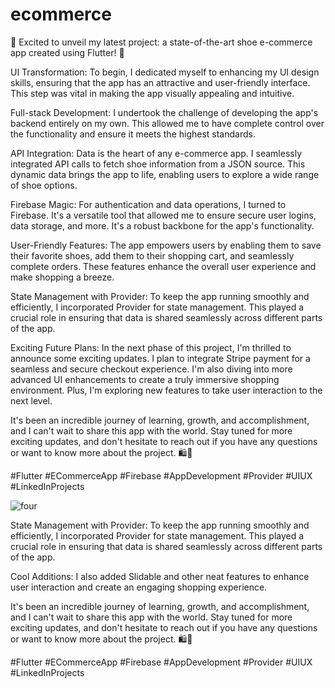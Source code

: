 # ecommerce

🚀 Excited to unveil my latest project: a state-of-the-art shoe e-commerce app created using Flutter! 📱

UI Transformation: To begin, I dedicated myself to enhancing my UI design skills, ensuring that the app has an attractive and user-friendly interface. This step was vital in making the app visually appealing and intuitive.

Full-stack Development: I undertook the challenge of developing the app's backend entirely on my own. This allowed me to have complete control over the functionality and ensure it meets the highest standards.

API Integration: Data is the heart of any e-commerce app. I seamlessly integrated API calls to fetch shoe information from a JSON source. This dynamic data brings the app to life, enabling users to explore a wide range of shoe options.

Firebase Magic: For authentication and data operations, I turned to Firebase. It's a versatile tool that allowed me to ensure secure user logins, data storage, and more. It's a robust backbone for the app's functionality.

User-Friendly Features: The app empowers users by enabling them to save their favorite shoes, add them to their shopping cart, and seamlessly complete orders. These features enhance the overall user experience and make shopping a breeze.

State Management with Provider: To keep the app running smoothly and efficiently, I incorporated Provider for state management. This played a crucial role in ensuring that data is shared seamlessly across different parts of the app.

Exciting Future Plans: In the next phase of this project, I'm thrilled to announce some exciting updates. I plan to integrate Stripe payment for a seamless and secure checkout experience. I'm also diving into more advanced UI enhancements to create a truly immersive shopping environment. Plus, I'm exploring new features to take user interaction to the next level.

It's been an incredible journey of learning, growth, and accomplishment, and I can't wait to share this app with the world. Stay tuned for more exciting updates, and don't hesitate to reach out if you have any questions or want to know more about the project. 🛍️💼

#Flutter #ECommerceApp #Firebase #AppDevelopment #Provider #UIUX #LinkedInProjects


![four](https://github.com/dhrv-sharma/shoe-e-commerce-app/assets/99127279/83e8a32d-c21d-4075-ae16-27f621be4320)





State Management with Provider: To keep the app running smoothly and efficiently, I incorporated Provider for state management. This played a crucial role in ensuring that data is shared seamlessly across different parts of the app.

Cool Additions: I also added Slidable and other neat features to enhance user interaction and create an engaging shopping experience.

It's been an incredible journey of learning, growth, and accomplishment, and I can't wait to share this app with the world. Stay tuned for more exciting updates, and don't hesitate to reach out if you have any questions or want to know more about the project. 🛍️💼

#Flutter #ECommerceApp #Firebase #AppDevelopment #Provider #UIUX #LinkedInProjects



